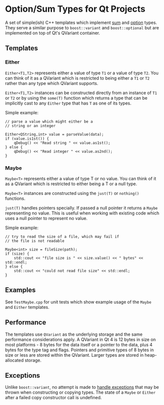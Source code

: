 # Option/Sum Types for Qt Projects

A set of simple(ish) C++ templates which implement [sum](http://en.wikipedia.org/wiki/Sum_type) and [option](http://en.wikipedia.org/wiki/Option_type)
types.  They serve a similar purpose to `boost::variant` and `boost::optional`
but are implemented on top of Qt's QVariant container.

## Templates

### Either

`Either<T1,T2>` represents either a value of type `T1` or
a value of type `T2`.  You can think of it as a QVariant which is restricted
to being either a `T1` or `T2` rather than any type which QVariant supports.

`Either<T1,T2>` instances can be constructed directly from an instance
of `T1` or `T2` or by using the `some(T)` function which returns a type that
can be implicitly cast to any `Either` type that has `T` as one of its
types.

Simple example:

	// parse a value which might either be a
	// string or an integer

	Either<QString,int> value = parseValue(data);
	if (value.is1st()) {
		qDebug() << "Read string " << value.as1st();
	} else {
		qDebug() << "Read integer " << value.as2nd();
	}

### Maybe

`Maybe<T>` represents either a value of type T or no value.  You can think of it
as a QVariant which is restricted to either being a T or a null type.

`Maybe<T>` instances are constructed using the `just(T)` or `nothing()`
functions.

`just(T)` handles pointers specially.  If passed a null pointer it returns
a `Maybe` representing no value.  This is useful when working with existing code
which uses a null pointer to represent no value.

Simple example:

	// try to read the size of a file, which may fail if
	// the file is not readable

	Maybe<int> size = fileSize(path);
	if (size) {
		std::cout << "file size is " << size.value() << " bytes" << std::endl;
	} else {
		std::cout << "could not read file size" << std::endl;
	}

## Examples

See `TestMaybe.cpp` for unit tests which show example usage of the `Maybe` and
`Either` templates.

## Performance

The templates use `QVariant` as the underlying storage and the same performance considerations apply.  A QVariant in Qt 4 is 12 bytes in size on most platforms - 8 bytes for the data itself or a pointer to the data, plus 4 bytes for the type tag and flags.  Pointers and primitive types of 8 bytes in size or less are stored within the QVariant.  Larger types are stored in heap-allocated storage.

## Exceptions

Unlike `boost::variant`, no attempt is made to [handle exceptions](http://www.boost.org/doc/libs/1_48_0/doc/html/variant/design.html#variant.design.never-empty) that may be thrown when constructing or copying types.  The state of a `Maybe` or `Either` after a failed copy constructor call is undefined.
